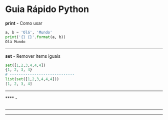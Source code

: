 

# Guia Rápido Python


**print** - Como usar
```python
a, b = 'Olá', 'Mundo'
print('{} {}'.format(a, b))
Olá Mundo
```
---
**set** - Remover items iguais
```python
set([1,2,3,4,4,4])
{1, 2, 3, 4}
# -----------------------------
list(set([1,2,3,4,4,4]))
[1, 2, 3, 4]
```

---

**** - 
```python

```
---



---

<!--stackedit_data:
eyJoaXN0b3J5IjpbMTA5MjE5MDI5NywtMTMwNzU0OTA5NF19
-->